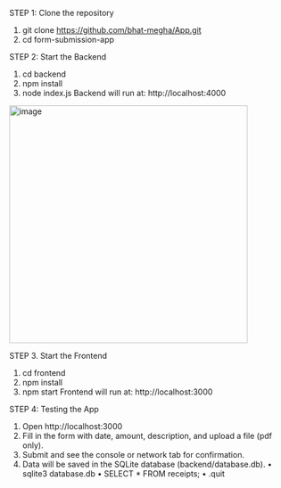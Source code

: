 STEP 1: Clone the repository
1.	git clone https://github.com/bhat-megha/App.git
2.	cd form-submission-app

STEP 2: Start the Backend
1.	cd backend
2.	npm install
3.	node index.js
Backend will run at: http://localhost:4000
<img width="427" alt="image" src="https://github.com/user-attachments/assets/6819d54a-ec7d-4207-99c4-083672246710" />

 
STEP 3. Start the Frontend
1.	cd frontend
2.	npm install
3.	npm start
Frontend will run at: http://localhost:3000

 

STEP 4: Testing the App
1.	Open http://localhost:3000
2.	Fill in the form with date, amount, description, and upload a file (pdf only).
3.	Submit and see the console or network tab for confirmation.
4.	Data will be saved in the SQLite database (backend/database.db).
•	sqlite3 database.db
•	SELECT * FROM receipts;
•	.quit

